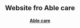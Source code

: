<div>
  <div style="text-align:center;">
    <h2>Website fro Able care</h2>
    <h4><a href="https://domain.fi">Able care</a></h4>
  </div>
  <div>
  </div>
</div>
